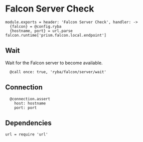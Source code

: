 
# Falcon Server Check

    module.exports = header: 'Falcon Server Check', handler: ->
      {falcon} = @config.ryba
      {hostname, port} = url.parse falcon.runtime['prism.falcon.local.endpoint']

## Wait

Wait for the Falcon server to become available.

      @call once: true, 'ryba/falcon/server/wait'

## Connection

      @connection.assert
        host: hostname
        port: port

## Dependencies

    url = require 'url'
